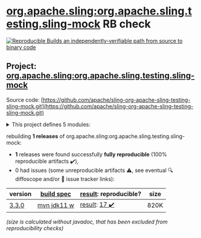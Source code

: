 [org.apache.sling:org.apache.sling.testing.sling-mock](https://search.maven.org/artifact/org.apache.sling/org.apache.sling.testing.sling-mock/) RB check
=======

[![Reproducible Builds](https://reproducible-builds.org/images/logos/rb.svg) an independently-verifiable path from source to binary code](https://reproducible-builds.org/)

## Project: [org.apache.sling:org.apache.sling.testing.sling-mock](https://search.maven.org/artifact/org.apache.sling/org.apache.sling.testing.sling-mock/)

Source code: [https://github.com/apache/sling-org-apache-sling-testing-sling-mock.git](https://github.com/apache/sling-org-apache-sling-testing-sling-mock.git)

<details><summary>This project defines 5 modules:</summary>

* [org.apache.sling:org.apache.sling.testing.sling-mock](https://search.maven.org/artifact/org.apache.sling/org.apache.sling.testing.sling-mock/)
* [org.apache.sling:org.apache.sling.testing.sling-mock.core](https://search.maven.org/artifact/org.apache.sling/org.apache.sling.testing.sling-mock.core/)
* [org.apache.sling:org.apache.sling.testing.sling-mock.junit4](https://search.maven.org/artifact/org.apache.sling/org.apache.sling.testing.sling-mock.junit4/)
* [org.apache.sling:org.apache.sling.testing.sling-mock.junit5](https://search.maven.org/artifact/org.apache.sling/org.apache.sling.testing.sling-mock.junit5/)
* [org.apache.sling:org.apache.sling.testing.sling-mock.parent](https://search.maven.org/artifact/org.apache.sling/org.apache.sling.testing.sling-mock.parent/)
</details>

rebuilding **1 releases** of org.apache.sling:org.apache.sling.testing.sling-mock:
- **1** releases were found successfully **fully reproducible** (100% reproducible artifacts :heavy_check_mark:),
- 0 had issues (some unreproducible artifacts :warning:, see eventual :mag: diffoscope and/or :memo: issue tracker links):

| version | [build spec](/BUILDSPEC.md) | [result](https://reproducible-builds.org/docs/jvm/): reproducible? | size |
| -- | --------- | ------ | -- |
| [3.3.0](https://search.maven.org/artifact/org.apache.sling/org.apache.sling.testing.sling-mock/3.3.0/pom) | [mvn jdk11 w](org.apache.sling.testing.sling-mock-3.3.0.buildspec) | [result](org.apache.sling.testing.sling-mock-3.3.0.buildinfo): [17 :heavy_check_mark: ](org.apache.sling.testing.sling-mock-3.3.0.buildcompare) | 820K |

<i>(size is calculated without javadoc, that has been excluded from reproducibility checks)</i>
